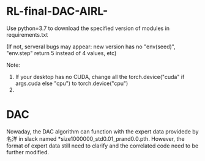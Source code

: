 # RL-final-DAC-AIRL-
Use python=3.7 to download the specified version of modules in requirements.txt

(If not, serveral bugs may appear: new version has no "env(seed)", "env.step" return 5 instead of 4 values, etc)

Note:
1. If your desktop has no CUDA, change all the torch.device("cuda" if args.cuda else "cpu") to torch.device("cpu")
2. 


# DAC
Nowaday, the DAC algorithm can function with the expert data providede by 名洋 in slack named *size1000000_std0.01_prand0.0.pth. However, the format of expert data still need to clarify and the correlated code need to be further modified.
